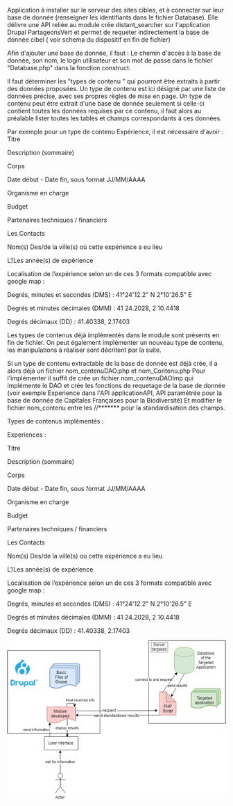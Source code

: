 
Application à installer sur le serveur des sites cibles, et à connecter sur leur base de donnée (renseigner les identifiants dans le fichier Database).
Elle délivre une API reliée au module crée distant_searcher sur l'application Drupal PartageonsVert et permet de requeter indirectement la base de donnée cibel ( voir schema du dispositif en fin de fichier)


Afin d'ajouter une base de donnée, il faut : 
Le chemin d'accès à la base de donnée, son nom, le login utilisateur et son mot de passe dans le fichier "Database.php" dans la fonction construct.

Il faut déterminer les "types de contenu " qui pourront être extraits à partir des données proposées. 
Un type de contenu est ici désigné par une liste de données précise, avec ses propres règles de mise en page.
Un type de contenu peut être extrait d'une base de donnée seulement si celle-ci contient toutes les données requises par ce contenu, il faut alors au préalable lister toutes les tables et champs correspondants à ces données.

Par exemple pour un type de contenu Expérience, il est nécessaire d'avoir :
Titre

Description (sommaire)

Corps 

Date début - Date fin, sous format JJ/MM/AAAA

Organisme en charge

Budget

Partenaires techniques / financiers

Les Contacts

Nom(s) Des/de la ville(s) où cette expérience a eu lieu 

L’/Les année(s) de expérience 

Localisation de l’expérience selon un de ces 3 formats compatible avec google map : 

Degrés, minutes et secondes (DMS) : 41°24'12.2" N 2°10'26.5" E

Degrés et minutes décimales (DMM) : 41 24.2028, 2 10.4418

Degrés décimaux (DD) : 41.40338, 2.17403



Les types de contenus déjà implémentés dans le module sont présents en fin de fichier.
On peut également implémenter un nouveau type de contenu, les manipulations à réaliser sont décritent par la suite.
 
Si un type de contenu extractable de la base de donnée est déjà crée, il a alors déjà un fichier nom_contenuDAO.php et nom_Contenu.php
Pour l'implémenter il suffit de crée un fichier nom_contenuDAOImp qui implémente le DAO et crée les fonctions de requetage de la base de donnée (voir exemple Experience dans l'API applicationAPI, API paramétrée pour la base de donnée de Capitales Françaises pour la Biodiversité)
Et modifier le fichier nom_contenu entre les //******* pour la standardisation des champs.


Types de contenus implémentés :

Experiences :

Titre

Description (sommaire)

Corps 

Date début - Date fin, sous format JJ/MM/AAAA

Organisme en charge

Budget

Partenaires techniques / financiers

Les Contacts

Nom(s) Des/de la ville(s) où cette expérience a eu lieu 

L’/Les année(s) de expérience 

Localisation de l’expérience selon un de ces 3 formats compatible avec google map : 

Degrés, minutes et secondes (DMS) : 41°24'12.2" N 2°10'26.5" E

Degrés et minutes décimales (DMM) : 41 24.2028, 2 10.4418

Degrés décimaux (DD) : 41.40338, 2.17403


![alt text](https://github.com/louLabo/applicationAPI/blob/master/Schema%20du%20dispositif.png)

